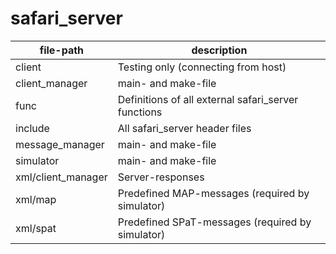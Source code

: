 # safari_server

file-path|description
---------|-----------
client | Testing only (connecting from host)
client_manager | main- and make-file
func | Definitions of all external safari_server functions
include | All safari_server header files
message_manager | main- and make-file
simulator | main- and make-file
xml/client_manager | Server-responses
xml/map | Predefined MAP-messages (required by simulator)
xml/spat | Predefined SPaT-messages (required by simulator)
